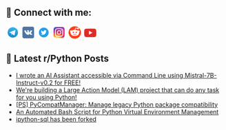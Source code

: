 ## 🔎 Connect with me:
[<img src="https://github.com/bullbesh/bullbesh/blob/main/images/Telegram.png" width="32" height="32" />](https://t.me/bullbesh)
[<img src="https://github.com/bullbesh/bullbesh/blob/main/images/VK.png" width="32" height="32" />](https://vk.com/bullbesh)
[<img src="https://github.com/bullbesh/bullbesh/blob/main/images/Twitter.png" width="32" height="32" />](https://twitter.com/bullbesh1)
[<img src="https://github.com/bullbesh/bullbesh/blob/main/images/Instagram.png" width="32" height="32" />](https://www.instagram.com/bullbesh)
[<img src="https://github.com/bullbesh/bullbesh/blob/main/images/Reddit.png" width="32" height="32" />](https://www.reddit.com/user/bullbesh)
[<img src="https://github.com/bullbesh/bullbesh/blob/main/images/YouTube.png" width="32" height="32" />](https://www.youtube.com/channel/UCtfjRs6uzgq5mfm8S06WTcg)

## 📕 Latest r/Python Posts
<!-- BLOG-POST-LIST:START -->
- [I wrote an AI Assistant accessible via Command Line using Mistral-7B-Instruct-v0.2 for FREE!](https://www.reddit.com/r/Python/comments/1bog0on/i_wrote_an_ai_assistant_accessible_via_command/)
- [We&#39;re building a Large Action Model &lpar;LAM&rpar; project that can do any task for you using Python!](https://www.reddit.com/r/Python/comments/1bo9z5f/were_building_a_large_action_model_lam_project/)
- [[PS] PyCompatManager: Manage legacy Python package compatibility](https://www.reddit.com/r/Python/comments/1bo8hbo/ps_pycompatmanager_manage_legacy_python_package/)
- [An Automated Bash Script for Python Virtual Environment Management](https://www.reddit.com/r/Python/comments/1bnzcfn/an_automated_bash_script_for_python_virtual/)
- [ipython-sql has been forked](https://www.reddit.com/r/Python/comments/1bnxrux/ipythonsql_has_been_forked/)
<!-- BLOG-POST-LIST:END -->
